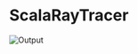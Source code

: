 # ScalaRayTracer
![Output](https://res.cloudinary.com/do6ipydxg/image/upload/v1577516344/ScalaRayTracer/output.jpg.jpg)